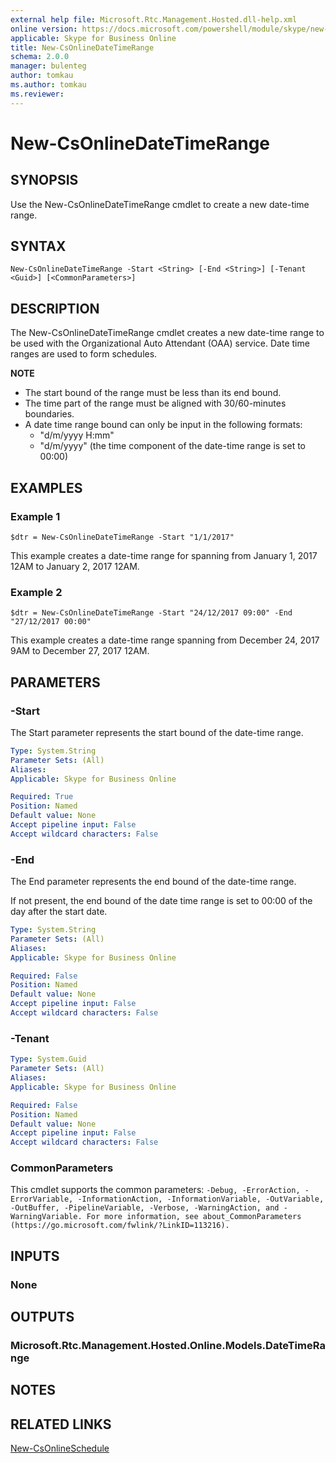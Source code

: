 ```yaml
---
external help file: Microsoft.Rtc.Management.Hosted.dll-help.xml
online version: https://docs.microsoft.com/powershell/module/skype/new-csonlinedatetimerange
applicable: Skype for Business Online
title: New-CsOnlineDateTimeRange
schema: 2.0.0
manager: bulenteg
author: tomkau
ms.author: tomkau
ms.reviewer:
---
```


# New-CsOnlineDateTimeRange

## SYNOPSIS
Use the New-CsOnlineDateTimeRange cmdlet to create a new date-time range.

## SYNTAX

```
New-CsOnlineDateTimeRange -Start <String> [-End <String>] [-Tenant <Guid>] [<CommonParameters>]
```

## DESCRIPTION
The New-CsOnlineDateTimeRange cmdlet creates a new date-time range to be used with the Organizational Auto Attendant (OAA) service. Date time ranges are used to form schedules.

**NOTE**
- The start bound of the range must be less than its end bound.
- The time part of the range must be aligned with 30/60-minutes boundaries.
- A date time range bound can only be input in the following formats:
  - "d/m/yyyy H:mm"
  - "d/m/yyyy" (the time component of the date-time range is set to 00:00)


## EXAMPLES

### Example 1 
```
$dtr = New-CsOnlineDateTimeRange -Start "1/1/2017"
```

This example creates a date-time range for spanning from January 1, 2017 12AM to January 2, 2017 12AM.

### Example 2 
```
$dtr = New-CsOnlineDateTimeRange -Start "24/12/2017 09:00" -End "27/12/2017 00:00"
```

This example creates a date-time range spanning from December 24, 2017 9AM to December 27, 2017 12AM. 

## PARAMETERS

### -Start
The Start parameter represents the start bound of the date-time range. 

```yaml
Type: System.String
Parameter Sets: (All)
Aliases: 
Applicable: Skype for Business Online

Required: True
Position: Named
Default value: None
Accept pipeline input: False
Accept wildcard characters: False
```

### -End
The End parameter represents the end bound of the date-time range.

If not present, the end bound of the date time range is set to 00:00 of the day after the start date.

```yaml
Type: System.String
Parameter Sets: (All)
Aliases: 
Applicable: Skype for Business Online

Required: False
Position: Named
Default value: None
Accept pipeline input: False
Accept wildcard characters: False
```

### -Tenant

```yaml
Type: System.Guid
Parameter Sets: (All)
Aliases: 
Applicable: Skype for Business Online

Required: False
Position: Named
Default value: None
Accept pipeline input: False
Accept wildcard characters: False
```

### CommonParameters
This cmdlet supports the common parameters: `-Debug, -ErrorAction, -ErrorVariable, -InformationAction, -InformationVariable, -OutVariable, -OutBuffer, -PipelineVariable, -Verbose, -WarningAction, and -WarningVariable. For more information, see about_CommonParameters (https://go.microsoft.com/fwlink/?LinkID=113216).`

## INPUTS

### None

## OUTPUTS

### Microsoft.Rtc.Management.Hosted.Online.Models.DateTimeRange

## NOTES

## RELATED LINKS

[New-CsOnlineSchedule](New-CsOnlineSchedule.md)
